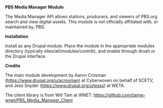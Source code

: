 **PBS Media Manager Module**

The Media Manager API allows stations, producers, and viewers of PBS.org search and view digital assets. This module is not officially affiliated with, or maintained by, PBS.

**Installation**

Install as any Drupal module. Place the module in the appropriate modules directory (typically sites/all/modules/contrib), and enable through drush or the Drupal interface.

**Credits**

The main module development by Aaron Crosman (https://www.drupal.org/u/acrosman) at Cyberwoven on behalf of SCETV, and Jess Snyder (https://www.drupal.org/u/jesss) at WETA.

The client library is from Will Tam at WNET: https://github.com/tamw-wnet/PBS_Media_Manager_Client
